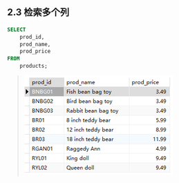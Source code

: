 

## 2.3 检索多个列

```sql
SELECT
	prod_id,
	prod_name,
	prod_price 
FROM
	products;
```

> ![image-20240301153447840](./assets/image-20240301153447840.png)

